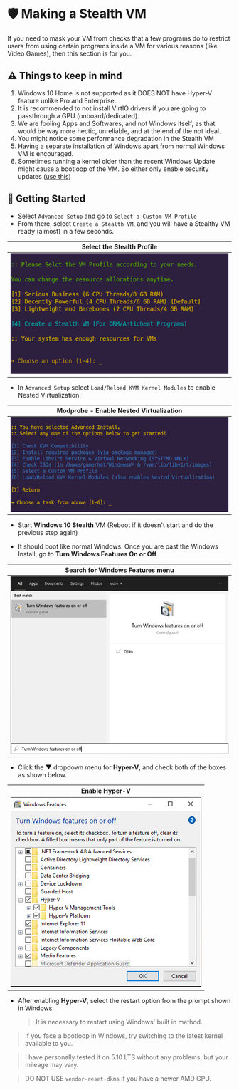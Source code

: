 
# 🛡 Making a Stealth VM

If you need to mask your VM from checks that a few programs do to restrict users from using certain programs inside a VM for various reasons (like Video Games), then this section is for you.

## ⚠️ Things to keep in mind

1. Windows 10 Home is not supported as it DOES NOT have Hyper-V feature unlike Pro and Enterprise.
2. It is recommended to not install VirtIO drivers if you are going to passthrough a GPU (onboard/dedicated).
3. We are fooling Apps and Softwares, and not Windows itself, as that would be way more hectic, unreliable, and at the end of the not ideal.
4. You might notice some performance degradation in the Stealth VM
5. Having a separate installation of Windows apart from normal Windows VM is encouraged.
6. Sometimes running a kernel older than the recent Windows Update might cause a bootloop of the VM. So either only enable security updates ([use this](https://github.com/thegamerhat/win-debloat))

## 🚀 Getting Started
- Select `Advanced Setup` and go to `Select a Custom VM Profile`
- From there, select `Create a Stealth VM`, and you will have a Stealthy VM ready (almost) in a few seconds.

| Select the Stealth Profile |
| --- |
| ![Screenshot](img/vm-profile.png) |

- In `Advanced Setup` select `Load/Reload KVM Kernel Modules` to enable Nested Virtualization.

| Modprobe - Enable Nested Virtualization |
| --- |
| ![Screenshot](img/advanced-setup.png) |

- Start **Windows 10 Stealth** VM (Reboot if it doesn't start and do the previous step again)

- It should boot like normal Windows. Once you are past the Windows Install, go to **Turn Windows Features On or Off**.

| Search for Windows Features menu |
| --- |
| ![Screenshot](img/windows-features.png) |

- Click the ▼ dropdown menu for **Hyper-V**, and check both of the boxes as shown below.

| Enable Hyper-V |
| --- |
| ![Screenshot](img/hyper-v-enable.png) |

- After enabling **Hyper-V**, select the restart option from the prompt shown in Windows.

  > It is necessary to restart using Windows' built in method.
> If you face a bootloop in Windows, try switching to the latest kernel available to you.

> I have personally tested it on 5.10 LTS without any problems, but your mileage may vary.

> DO NOT USE `vendor-reset-dkms` if you have a newer AMD GPU.

